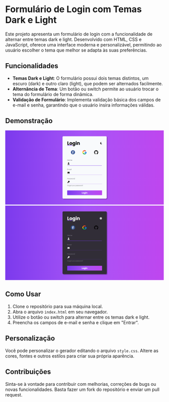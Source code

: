 # Formulário de Login com Temas Dark e Light

Este projeto apresenta um formulário de login com a funcionalidade de alternar entre temas dark e light. Desenvolvido com HTML, CSS e JavaScript, oferece uma interface moderna e personalizável, permitindo ao usuário escolher o tema que melhor se adapta às suas preferências.

## Funcionalidades

- **Temas Dark e Light**: O formulário possui dois temas distintos, um escuro (dark) e outro claro (light), que podem ser alternados facilmente.
- **Alternância de Tema**: Um botão ou switch permite ao usuário trocar o tema do formulário de forma dinâmica.
- **Validação de Formulário**: Implementa validação básica dos campos de e-mail e senha, garantindo que o usuário insira informações válidas.

## Demonstração

![darkmode](assets/img/light_mode.png)
![lightmode](assets/img/dark_mode.png)

## Como Usar

1. Clone o repositório para sua máquina local.
2. Abra o arquivo `index.html` em seu navegador.
3. Utilize o botão ou switch para alternar entre os temas dark e light.
4. Preencha os campos de e-mail e senha e clique em "Entrar".

## Personalização

Você pode personalizar o gerador editando o arquivo `style.css`. Altere as cores, fontes e outros estilos para criar sua própria aparência.

## Contribuições
Sinta-se à vontade para contribuir com melhorias, correções de bugs ou novas funcionalidades. Basta fazer um fork do repositório e enviar um pull request.